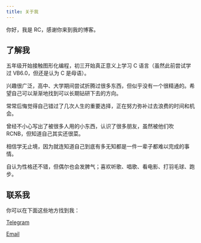 ```yaml
---
title: 关于我
---
```


你好，我是 RC，感谢你来到我的博客。

## 了解我

五年级开始接触图形化编程，初三开始真正意义上学习 C 语言（虽然此前尝试学过 VB6.0，但还是认为 C 是母语）。

兴趣很广泛，高中、大学期间尝试折腾过很多东西，但似乎没有一个很精通的。希望自己可以渐渐地找到可以长期钻研下去的方向。

常常后悔觉得自己错过了几次人生的重要选择，正在努力弥补过去浪费的时间和机会。

曾经不小心写出了被很多人用的小东西，认识了很多朋友，虽然被他们吹 RCNB，但知道自己其实还很菜。

相信学无止境，因为就连知道自己到底有多无知都是一件一辈子都难以完成的事情。

自认为性格还不错，但偶尔也会发脾气；喜欢听歌、唱歌、看电影、打羽毛球、跑步。

## 联系我

你可以在下面这些地方找到我：

[Telegram](https://telegram.me/richardchien)

[Email](mailto:richardchienthebest@gmail.com)
